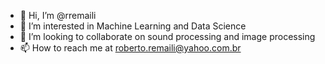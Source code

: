 - 👋 Hi, I’m @rremaili
- 👀 I’m interested in Machine Learning and Data Science
- 💞️ I’m looking to collaborate on sound processing and image processing
- 📫 How to reach me at roberto.remaili@yahoo.com.br

<!---
rremaili/rremaili is a ✨ special ✨ repository because its `README.md` (this file) appears on your GitHub profile.
You can click the Preview link to take a look at your changes.
--->
